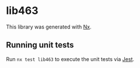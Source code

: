 # lib463

This library was generated with [Nx](https://nx.dev).


## Running unit tests

Run `nx test lib463` to execute the unit tests via [Jest](https://jestjs.io).


